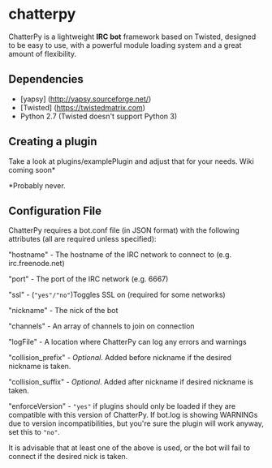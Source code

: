 # chatterpy
ChatterPy is a lightweight **IRC bot** framework based on Twisted, designed to be easy to use, with a powerful module loading system and a great amount of flexibility.

## Dependencies
* [yapsy] (http://yapsy.sourceforge.net/)
* [Twisted] (https://twistedmatrix.com)
* Python 2.7 (Twisted doesn't support Python 3)
 
## Creating a plugin
Take a look at plugins/examplePlugin and adjust that for your needs. Wiki coming soon*

*Probably never.

## Configuration File
ChatterPy requires a bot.conf file (in JSON format) with the following attributes (all are required unless specified):

"hostname" - The hostname of the IRC network to connect to (e.g. irc.freenode.net)

"port" - The port of the IRC network (e.g. 6667)

"ssl" - (`"yes"/"no"`)Toggles SSL on (required for some networks)

"nickname" - The nick of the bot

"channels" - An array of channels to join on connection

"logFile" - A location where ChatterPy can log any errors and warnings

"collision_prefix" - *Optional*. Added before nickname if the desired nickname is taken.

"collision_suffix" - *Optional*. Added after nickname if desired nickname is taken.

"enforceVersion" - `"yes"` if plugins should only be loaded if they are compatible with this version of ChatterPy. If bot.log is showing WARNINGs due to version incompatibilities, but you're sure the plugin will work anyway, set this to `"no"`.

It is advisable that at least one of the above is used, or the bot will fail to connect if the desired nick is taken.
